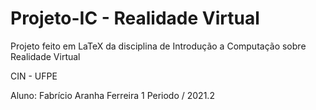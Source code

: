 # Projeto-IC - Realidade Virtual

Projeto feito em LaTeX da disciplina de Introdução a Computação sobre Realidade Virtual

CIN - UFPE

Aluno: Fabrício Aranha Ferreira 1 Periodo / 2021.2
